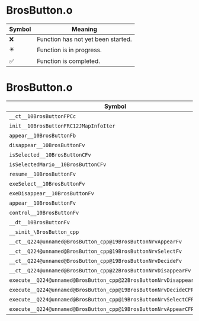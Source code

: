 # BrosButton.o
| Symbol | Meaning 
| ------------- | ------------- 
| :x: | Function has not yet been started. 
| :eight_pointed_black_star: | Function is in progress. 
| :white_check_mark: | Function is completed. 


# BrosButton.o
| Symbol | Decompiled? |
| ------------- | ------------- |
| `__ct__10BrosButtonFPCc` | :x: |
| `init__10BrosButtonFRC12JMapInfoIter` | :x: |
| `appear__10BrosButtonFb` | :x: |
| `disappear__10BrosButtonFv` | :x: |
| `isSelected__10BrosButtonCFv` | :x: |
| `isSelectedMario__10BrosButtonCFv` | :x: |
| `resume__10BrosButtonFv` | :x: |
| `exeSelect__10BrosButtonFv` | :x: |
| `exeDisappear__10BrosButtonFv` | :x: |
| `appear__10BrosButtonFv` | :x: |
| `control__10BrosButtonFv` | :x: |
| `__dt__10BrosButtonFv` | :x: |
| `__sinit_\BrosButton_cpp` | :x: |
| `__ct__Q224@unnamed@BrosButton_cpp@19BrosButtonNrvAppearFv` | :x: |
| `__ct__Q224@unnamed@BrosButton_cpp@19BrosButtonNrvSelectFv` | :x: |
| `__ct__Q224@unnamed@BrosButton_cpp@19BrosButtonNrvDecideFv` | :x: |
| `__ct__Q224@unnamed@BrosButton_cpp@22BrosButtonNrvDisappearFv` | :x: |
| `execute__Q224@unnamed@BrosButton_cpp@22BrosButtonNrvDisappearCFP5Spine` | :x: |
| `execute__Q224@unnamed@BrosButton_cpp@19BrosButtonNrvDecideCFP5Spine` | :x: |
| `execute__Q224@unnamed@BrosButton_cpp@19BrosButtonNrvSelectCFP5Spine` | :x: |
| `execute__Q224@unnamed@BrosButton_cpp@19BrosButtonNrvAppearCFP5Spine` | :x: |
